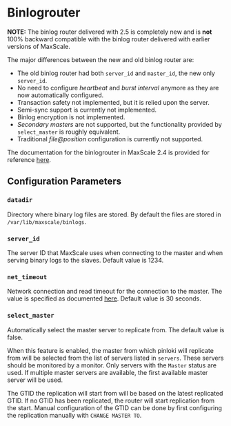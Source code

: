#  Binlogrouter

**NOTE:** The binlog router delivered with 2.5 is completely new and is
**not** 100% backward compatible with the binlog router delivered with earlier
versions of MaxScale.

The major differences between the new and old binlog router are:
   * The old binlog router had both `server_id` and `master_id`,
     the new only `server_id`.
   * No need to configure _heartbeat_ and _burst interval_ anymore as
     they are now automatically configured.
   * Transaction safety not implemented, but it is relied upon the server.
   * Semi-sync support is currently not implemented.
   * Binlog encryption is not implemented.
   * _Secondary masters_ are not supported, but the functionality provided
     by `select_master` is roughly equivalent.
   * Traditional _file@position_ configuration is currently not supported.

The documentation for the binlogrouter in MaxScale 2.4 is provided
for reference [here](Binlogrouter-2.4.md).

## Configuration Parameters

### `datadir`

Directory where binary log files are stored. By default the files are stored in
`/var/lib/maxscale/binlogs`.

### `server_id`

The server ID that MaxScale uses when connecting to the master and when serving
binary logs to the slaves. Default value is 1234.

### `net_timeout`

Network connection and read timeout for the connection to the master. The value
is specified as documented
[here](../Getting-Started/Configuration-Guide.md#durations). Default value is 30
seconds.

### `select_master`

Automatically select the master server to replicate from. The default value is
false.

When this feature is enabled, the master from which pinloki will replicate from
will be selected from the list of servers listed in `servers`. These servers
should be monitored by a monitor. Only servers with the `Master` status are
used. If multiple master servers are available, the first available master
server will be used.

The GTID the replication will start from will be based on the latest replicated
GTID. If no GTID has been replicated, the router will start replication from the
start. Manual configuration of the GTID can be done by first configuring the
replication manually with `CHANGE MASTER TO`.
